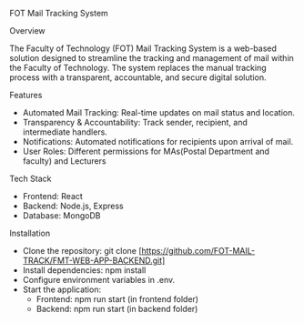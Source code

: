 FOT Mail Tracking System

Overview

The Faculty of Technology (FOT) Mail Tracking System is a web-based solution designed to streamline the tracking and management of mail within the Faculty of Technology. The system replaces the manual tracking process with a transparent, accountable, and secure digital solution.

Features
  - Automated Mail Tracking: Real-time updates on mail status and location.
  - Transparency & Accountability: Track sender, recipient, and intermediate handlers.
  - Notifications: Automated notifications for recipients upon arrival of mail.
  - User Roles: Different permissions for MAs(Postal Department and faculty) and Lecturers

Tech Stack
  - Frontend: React
  - Backend: Node.js, Express
  - Database: MongoDB

Installation
  - Clone the repository: git clone [https://github.com/FOT-MAIL-TRACK/FMT-WEB-APP-BACKEND.git]
  - Install dependencies: npm install
  - Configure environment variables in .env.
  - Start the application:
    - Frontend: npm run start (in frontend folder)
    - Backend: npm run start (in backend folder)

